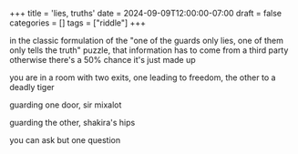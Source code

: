 +++
title = 'lies, truths'
date = 2024-09-09T12:00:00-07:00
draft = false
categories = []
tags = ["riddle"]
+++

in the classic formulation of the "one of the guards only lies, one of them only tells the truth" puzzle, that information has to come from a third party otherwise there's a 50% chance it's just made up

you are in a room with two exits, one leading to freedom, the other to a deadly tiger

guarding one door, sir mixalot

guarding the other, shakira's hips

you can ask but one question